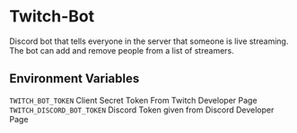 # Twitch-Bot
Discord bot that tells everyone in the server that someone is live streaming. The bot can add and remove people from a list of streamers.

## Environment Variables
`TWITCH_BOT_TOKEN` Client Secret Token From Twitch Developer Page
`TWITCH_DISCORD_BOT_TOKEN` Discord Token given from Discord Developer Page
